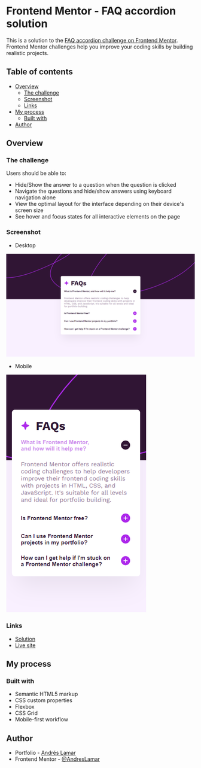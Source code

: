# Frontend Mentor - FAQ accordion solution

This is a solution to the [FAQ accordion challenge on Frontend Mentor](https://www.frontendmentor.io/challenges/faq-accordion-wyfFdeBwBz). Frontend Mentor challenges help you improve your coding skills by building realistic projects. 

## Table of contents

- [Overview](#overview)
  - [The challenge](#the-challenge)
  - [Screenshot](#screenshot)
  - [Links](#links)
- [My process](#my-process)
  - [Built with](#built-with)
- [Author](#author)


## Overview

### The challenge

Users should be able to:

- Hide/Show the answer to a question when the question is clicked
- Navigate the questions and hide/show answers using keyboard navigation alone
- View the optimal layout for the interface depending on their device's screen size
- See hover and focus states for all interactive elements on the page

### Screenshot

* Desktop

![Desktop](./screenshots/desktop.png)

* Mobile

![Mobile](./screenshots/mobile.png)

### Links

- [Solution](https://www.frontendmentor.io/solutions/faq-accordion-tKtXS6e2-B)
- [Live site](https://andreslamar.github.io/Frontend-Mentor/faq-accordion/)

## My process

### Built with

- Semantic HTML5 markup
- CSS custom properties
- Flexbox
- CSS Grid
- Mobile-first workflow

## Author

- Portfolio - [Andrés Lamar](https://portfolio-delta-snowy-98.vercel.app/)
- Frontend Mentor - [@AndresLamar](https://www.frontendmentor.io/profile/AndresLamar)

